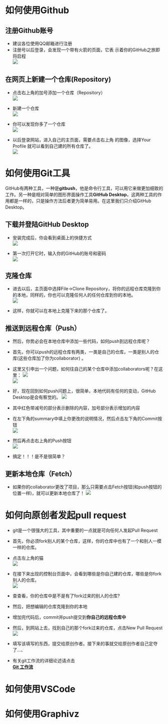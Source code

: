 # 如何使用Github
## 注册Github账号  
* 建议各位使用QQ邮箱进行注册  
* 注册号以后登录，会发现一个带有火箭的页面，它表   示着你的GitHub之旅即将启程  
![](./imgs/2.png)

## 在网页上新建一个仓库(Repository)  
* 点击右上角的加号添加一个仓库（Repository）    
![](./imgs/3.png)   

* 新建一个仓库    
![](./imgs/4.png)   

* 你可以发现你多了一个仓库  
![](./imgs/5.png)  

* 以后登录网站，进入自己的主页面，需要点击右上角   的图像，选择Your Profile 就可以看到自己建的所有仓库了。  
![](./imgs/6.png)  


# 如何使用Git工具  
 GitHub有两种工具，一种是**gitbush**，他是命令行工具，可以用它来做更加细致的工作。另一种是相对简单的图形界面操作工具**GitHub Desktop**，这两种工具的作用都是一样的，只是操作方法后者更为简单易用。在这里我们只介绍GitHub Desktop。

## 下载并登陆GitHub Desktop
* 安装完成后，你会看到桌面上的快捷方式  
![](./imgs/7.png)  

* 第一次打开它时，输入你的GitHub的账号和密码  
![](./imgs/8.png)  

## 克隆仓库  
* 进去以后，主页面中选择File->Clone Repository，将你的远程仓库克隆到你的本地，同样的，你也可以克隆任何人的任何仓库到你的本地。  
![](./imgs/9.png)  

* 这样，你就可以在本地上克隆下来的那个仓库了。   
## 推送到远程仓库（Push）
* 然后，你势必会在本地仓库中添加一些代码，如何push到远程仓库呢？
* 首先，你可以push的远程仓库有两类，一类是自己的仓库，一类是别人的仓库(这些仓库加了你为collaborator) 。
* 这里又引申出一个问题，如何往自己的某个仓库中添加collaborators呢？在这里：
![](./imgs/10.png)  
![](./imgs/11.png)  

* 好，现在回到如何push问题上，很简单，本地代码有任何的变动，GitHub Desktop是会有察觉的。 
![](./imgs/12.png)

* 其中红色带减号的部分表示删除的内容，加号部分表示增加的内容  
* 在左下角的summary中填上你更改的说明情况，然后点击左下角的Commit按钮  
![](./imgs/13.png)

* 然后再点击右上角的Push按钮  
![](./imgs/14.png)  

* 搞定！！！是不是很简单？

## 更新本地仓库（Fetch）
* 如果你的collaborator更改了项目，那么只需要点击Fetch按钮(和push按钮的位置一样)，就可以更新本地仓库了！
![](./imgs/15.png)

# 如何向原创者发起pull request  
* git是一个很强大的工具，其中重要的一点就是可向任何人发起Pull Request
* 首先，你必须fork别人的某个仓库，这样，你的仓库中也有了一个和别人一模一样的仓库。
* 点击左上角的猫  
![](./imgs/16.png)

* 在接下来出现的控制台页面中，会看到哪些是你自己建的仓库，哪些是你fork别人的仓库。  
![](./imgs/17.png)  

* 查查看，你的仓库中是不是有了fork过来的别人的仓库?
* 然后，把想编辑的仓库克隆到你的本地
* 增加完代码后，commit并push提交到**你自己的远程仓库中**
* 然后，到网站上去，找到自己的那个fork过来的仓库，点击New Pull Request  
![](./imgs/18.png)
* 填写该填写的东西，提交给原创作者。接下来的事就交给原创作者自己定夺了...、
* 有关git工作流的详细论述请点击  
[**Git 工作流**](https://github.com/xirong/my-git/blob/master/git-workflow-tutorial.md)  

# 如何使用VSCode

# 如何使用Graphivz
